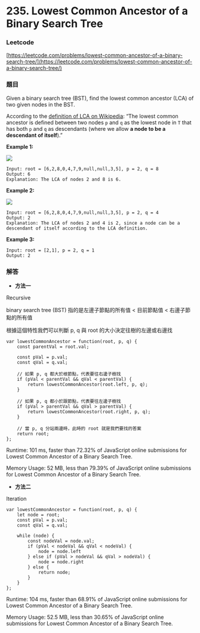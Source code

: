 # 235. Lowest Common Ancestor of a Binary Search Tree

### Leetcode

[https://leetcode.com/problems/lowest-common-ancestor-of-a-binary-search-tree/](https://leetcode.com/problems/lowest-common-ancestor-of-a-binary-search-tree/)

### 題目

Given a binary search tree (BST), find the lowest common ancestor (LCA) of two given nodes in the BST.

According to the [definition of LCA on Wikipedia](https://en.wikipedia.org/wiki/Lowest\_common\_ancestor): “The lowest common ancestor is defined between two nodes `p` and `q` as the lowest node in `T` that has both `p` and `q` as descendants (where we allow **a node to be a descendant of itself**).”

&#x20;

**Example 1:**

![](https://assets.leetcode.com/uploads/2018/12/14/binarysearchtree\_improved.png)

```
Input: root = [6,2,8,0,4,7,9,null,null,3,5], p = 2, q = 8
Output: 6
Explanation: The LCA of nodes 2 and 8 is 6.
```

**Example 2:**

![](https://assets.leetcode.com/uploads/2018/12/14/binarysearchtree\_improved.png)

```
Input: root = [6,2,8,0,4,7,9,null,null,3,5], p = 2, q = 4
Output: 2
Explanation: The LCA of nodes 2 and 4 is 2, since a node can be a descendant of itself according to the LCA definition.
```

**Example 3:**

```
Input: root = [2,1], p = 2, q = 1
Output: 2
```

### 解答 <a href="#ti-jie" id="ti-jie"></a>

* **方法一**

Recursive

binary search tree (BST) 指的是左邊子節點的所有值 < 目前節點值 < 右邊子節點的所有值

根據這個特性我們可以判斷 p, q 與 root 的大小決定往樹的左邊或右邊找

```
var lowestCommonAncestor = function(root, p, q) {
    const parentVal = root.val;
    
    const pVal = p.val;
    const qVal = q.val;
    
    // 如果 p, q 都大於根節點，代表要往右邊子樹找
    if (pVal < parentVal && qVal < parentVal) {
        return lowestCommonAncestor(root.left, p, q);
    }
    
    // 如果 p, q 都小於跟節點，代表要往左邊子樹找
    if (pVal > parentVal && qVal > parentVal) {
        return lowestCommonAncestor(root.right, p, q);
    }
    
    // 當 p, q 分站兩邊時，此時的 root 就是我們要找的答案
    return root;
};
```

Runtime: 101 ms, faster than 72.32% of JavaScript online submissions for Lowest Common Ancestor of a Binary Search Tree.

Memory Usage: 52 MB, less than 79.39% of JavaScript online submissions for Lowest Common Ancestor of a Binary Search Tree.

* **方法二**

Iteration

```
var lowestCommonAncestor = function(root, p, q) {
    let node = root;
    const pVal = p.val;
    const qVal = q.val;
    
    while (node) {
        const nodeVal = node.val;
        if (pVal < nodeVal && qVal < nodeVal) {
            node = node.left
        } else if (pVal > nodeVal && qVal > nodeVal) {
            node = node.right
        } else {
            return node;            
        }
    }
};
```

Runtime: 104 ms, faster than 68.91% of JavaScript online submissions for Lowest Common Ancestor of a Binary Search Tree.

Memory Usage: 52.5 MB, less than 30.65% of JavaScript online submissions for Lowest Common Ancestor of a Binary Search Tree.
